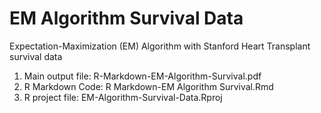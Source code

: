 # EM Algorithm Survival Data


Expectation-Maximization (EM) Algorithm with Stanford Heart Transplant survival data


1. Main output file: R-Markdown-EM-Algorithm-Survival.pdf
2. R Markdown Code: R Markdown-EM Algorithm Survival.Rmd
3. R project file: EM-Algorithm-Survival-Data.Rproj
